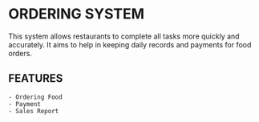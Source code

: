 # ORDERING SYSTEM 

This system allows restaurants to complete all tasks more quickly and accurately. It aims to help in keeping daily records and payments for food orders.

## FEATURES
    - Ordering Food
    - Payment
    - Sales Report 
    
